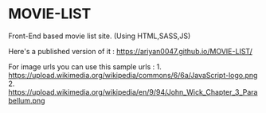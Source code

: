 # MOVIE-LIST
Front-End based movie list site. (Using HTML,SASS,JS)

Here's a published version of it : https://ariyan0047.github.io/MOVIE-LIST/ 

For image urls you can use this sample urls : 1. https://upload.wikimedia.org/wikipedia/commons/6/6a/JavaScript-logo.png 
  2. https://upload.wikimedia.org/wikipedia/en/9/94/John_Wick_Chapter_3_Parabellum.png                                             
